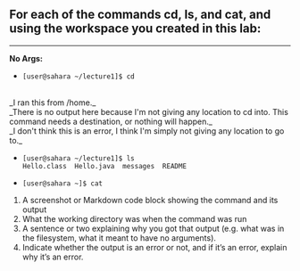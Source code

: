 ## For each of the commands cd, ls, and cat, and using the workspace you created in this lab:
---
**No Args:**
- `[user@sahara ~/lecture1]$ cd` <br />
<br />
_I ran this from /home._ <br />
_There is no output here because I'm not giving any location to cd into. This command needs a destination, or nothing will happen._ <br />
_I don't think this is an error, I think I'm simply not giving any location to go to._ <br />

- `[user@sahara ~/lecture1]$ ls` <br />
  `Hello.class  Hello.java  messages  README` <br />


- `[user@sahara ~]$ cat` <br />

1. A screenshot or Markdown code block showing the command and its output
2. What the working directory was when the command was run
3. A sentence or two explaining why you got that output (e.g. what was in the filesystem, what it meant to have no arguments).
4. Indicate whether the output is an error or not, and if it’s an error, explain why it’s an error.
